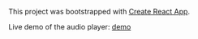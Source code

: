 This project was bootstrapped with [Create React App](https://github.com/facebookincubator/create-react-app).

Live demo of the audio player: [demo](https://georgekagan.github.io/audio-player/) 
